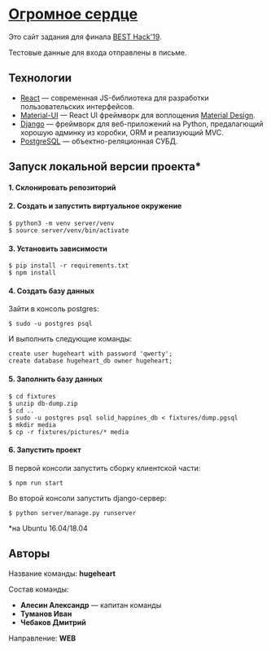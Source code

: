 
# [Огромное сердце](https://огромноесердце.рф)

 Это сайт задания для финала [BEST Hack'19](https://vk.com/besthack2019).

 Тестовые данные для входа отправлены в письме.

## Технологии
* [React](https://reactjs.org/) &mdash; современная JS-библиотека для разработки пользовательских интерфейсов.
* [Material-UI](https://material-ui.com/) &mdash; React UI фреймворк для воплощения [Material Design](https://material.io/).
* [Django](https://www.djangoproject.com/) &mdash; фреймворк для веб-приложений на Python, предалагющий хорошую админку из коробки, ORM и реализующий MVC.
* [PostgreSQL](https://www.postgresql.org/) &mdash; объектно-реляционная СУБД.

## Запуск локальной версии проекта*

#### 1. Склонировать репозиторий

#### 2. Создать и запустить виртуальное окружение
```
$ python3 -m venv server/venv
$ source server/venv/bin/activate
```

#### 3. Установить зависимости
```
$ pip install -r requirements.txt
$ npm install
```

#### 4. Создать базу данных
Зайти в консоль postgres:
```
$ sudo -u postgres psql
```

И выполнить следующие команды:
```postgresql
create user hugeheart with password 'qwerty';
create database hugeheart_db owner hugeheart;
```

#### 5. Заполнить базу данных
```
$ cd fixtures
$ unzip db-dump.zip
$ cd ..
$ sudo -u postgres psql solid_happines_db < fixtures/dump.pgsql
$ mkdir media
$ cp -r fixtures/pictures/* media
```

#### 6. Запустить проект
В первой консоли запустить сборку клиентской части:
```
$ npm run start
```
Во второй консоли запустить django-сервер:
```
$ python server/manage.py runserver
```

*на Ubuntu 16.04/18.04

## Авторы
Название команды: **hugeheart**

Состав команды:
* **Алесин Александр** &mdash; капитан команды
* **Туманов Иван**
* **Чебаков Дмитрий**

Направление: **WEB**

